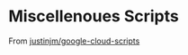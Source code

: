 # Miscellenoues Scripts

From [justinjm/google-cloud-scripts](https://github.com/justinjm/google-cloud-scripts) 

